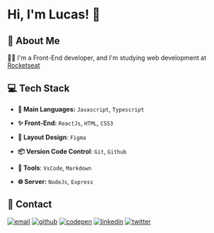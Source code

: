 
# Hi, I'm Lucas! 👋


## 🚀 About Me
🧑‍💻 I'm a Front-End developer, and I'm studying web development at [Rocketseat](https://www.rocketseat.com.br/)


## 💻 Tech Stack

- **📝 Main Languages:** `Javascript`, `Typescript`

- **✨ Front-End:** `ReactJs`, `HTML`, `CSS3`

- **🎨 Layout Design**: `Figma`

- **📦️ Version Code Control**: `Git`, `Github`

- **🔧 Tools**: `VsCode`, `Markdown`

- **🌐 Server:** `NodeJs`, `Express`


## 🔗 Contact
[![email](https://img.shields.io/badge/my_email-A33?style=for-the-badge&logo=ko-fi&logoColor=white)](mailto:lms.262@gmail.com)
[![github](https://img.shields.io/badge/my_repos-926?style=for-the-badge&logo=ko-fi&logoColor=white)](https://github.com/LucasMoraesDev?tab=repositories)
[![codepen](https://img.shields.io/badge/my_codepen-157?style=for-the-badge&logo=ko-fi&logoColor=white)](https://codepen.io/lucasmoraesdev)
[![linkedin](https://img.shields.io/badge/my_linkedin-0A66C2?style=for-the-badge&logo=linkedin&logoColor=white)](https://www.linkedin.com/in/lucasmoraesdev/)
[![twitter](https://img.shields.io/badge/my_twitter-1DA1F2?style=for-the-badge&logo=twitter&logoColor=white)](https://twitter.com/LucasMoraesDev)

